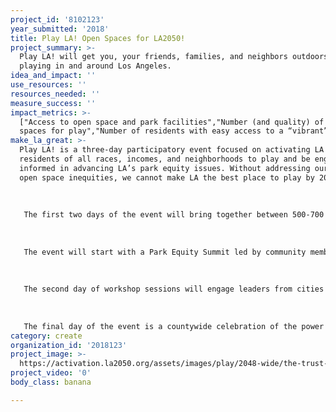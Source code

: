 ```yaml
---
project_id: '8102123'
year_submitted: '2018'
title: Play LA! Open Spaces for LA2050!
project_summary: >-
  Play LA! will get you, your friends, families, and neighbors outdoors and
  playing in and around Los Angeles.
idea_and_impact: ''
use_resources: ''
resources_needed: ''
measure_success: ''
impact_metrics: >-
  ["Access to open space and park facilities","Number (and quality) of informal
  spaces for play","Number of residents with easy access to a “vibrant” park"]
make_la_great: >-
  Play LA! is a three-day participatory event focused on activating LA County
  residents of all races, incomes, and neighborhoods to play and be engaged and
  informed in advancing LA’s park equity issues. Without addressing our park and
  open space inequities, we cannot make LA the best place to play by 2050.
   
   
   
   The first two days of the event will bring together between 500-700 community residents, designers, educators, innovators and policy-makers representing a range of multi-disciplinary issue areas including parks and open space, health, housing, transportation, and design to create a Play! Vision for LA County that ensures everyone has access to free and safe places to play by 2050. The event will conclude with a county-wide play day that includes opportunities for residents from around the region to get outside and play in our parks, streets and open spaces! 
   
   
   
   The event will start with a Park Equity Summit led by community members highlighting the racial and environmental injustices that have led to LA’s inequitable park access. Inequalities in the allocation of park and recreation resources will be shared through the perspectives of community leaders’ lived experiences. Elected officials, CBOs, academics, and school districts, including LAUSD and agency staff, will be on hand to hear community members outline problems and define solutions for park equity. Day one will conclude with a community vision for a healthy and equitable LA County and offer ideas to inform discussions on day two.
   
   
   
   The second day of workshop sessions will engage leaders from cities around the globe in participatory conversations with local stakeholders. These sessions will draw on successful park equity solutions, with participants working across sectors, backgrounds, and experience to generate new solutions to advance park equity and help inform the conversation and shape best practices for LA County. Participants in these sessions will be accountable to community-identified problems developed in day one. 
   
   
   
   The final day of the event is a countywide celebration of the power of play, including hundreds of play-based events throughout greater LA County. The three lead partners will work with agencies, institutions, businesses, and CBOs to inspire and organize play-based events in parks and public spaces around the region, transforming greater LA into a veritable playground. Residents will be welcomed and encouraged to participate in guided activities in local parks, and will experience the reimagination of public spaces into vibrant and safe informal spaces for play (street closures, sidewalk events, activities in plazas, etc.). Park access will be highlighted throughout the day as our team arranges and encourages alternate modes of transportation, including transit to trails programs that provide free transportation from park poor areas to open spaces.
category: create
organization_id: '2018123'
project_image: >-
  https://activation.la2050.org/assets/images/play/2048-wide/the-trust-for-public-land.jpg
project_video: '0'
body_class: banana

---
```

